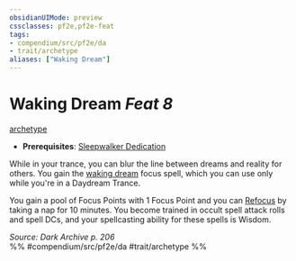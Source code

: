 ```yaml
---
obsidianUIMode: preview
cssclasses: pf2e,pf2e-feat
tags:
- compendium/src/pf2e/da
- trait/archetype
aliases: ["Waking Dream"]
---
```

# Waking Dream  *Feat 8*  
[archetype](rules/traits/archetype.md "Archetype Feat Trait")  

- **Prerequisites**: [Sleepwalker Dedication](compendium/feats/sleepwalker-dedication-da.md)

While in your trance, you can blur the line between dreams and reality for others. You gain the [waking dream](compendium/spells/waking-dream-da.md) focus spell, which you can use only while you're in a Daydream Trance.

You gain a pool of Focus Points with 1 Focus Point and you can [Refocus](rules/actions/refocus.md) by taking a nap for 10 minutes. You become trained in occult spell attack rolls and spell DCs, and your spellcasting ability for these spells is Wisdom.

*Source: Dark Archive p. 206*  
%% #compendium/src/pf2e/da #trait/archetype %%